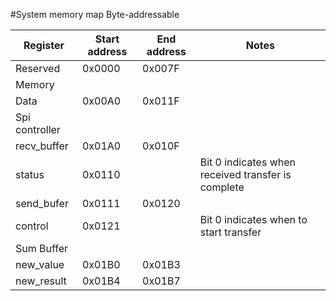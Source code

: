 #System memory map
Byte-addressable

|Register|Start address|End address|Notes|
|--------|-------------|-----------|-----|
|Reserved|0x0000|0x007F||
|Memory||||
|Data|0x00A0|0x011F||
|Spi controller||||
|recv_buffer|0x01A0|0x010F||
|status|0x0110||Bit 0 indicates when received transfer is complete|
|send_bufer|0x0111|0x0120||
|control|0x0121||Bit 0 indicates when to start transfer |
|Sum Buffer||||
|new_value|0x01B0|0x01B3||
|new_result|0x01B4|0x01B7||
